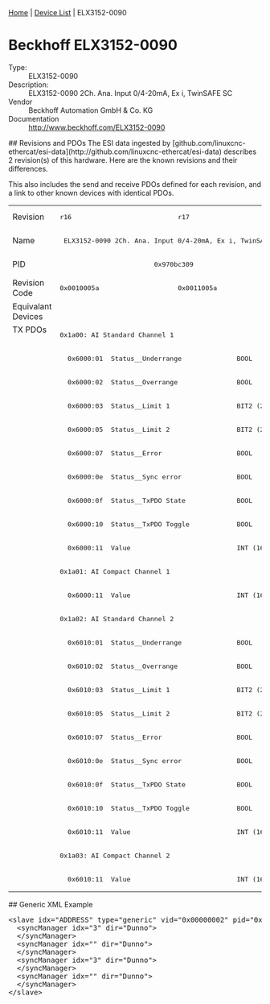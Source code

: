 <div class="nav"><a href="/esi-data">Home</a> | <a href="/esi-data/devices">Device List</a> | ELX3152-0090</div>

#  Beckhoff ELX3152-0090

<dl>
  <dt>Type:</dt><dd>ELX3152-0090</dd>
  <dt>Description:</dt><dd>ELX3152-0090 2Ch. Ana. Input 0/4-20mA, Ex i, TwinSAFE SC</dd>
  <dt>Vendor</dt><dd>Beckhoff Automation GmbH & Co. KG</dd>
  <dt>Documentation</dt><dd><a href="http://www.beckhoff.com/ELX3152-0090">http://www.beckhoff.com/ELX3152-0090</a></dd>
</dl>
## Revisions and PDOs
The ESI data ingested by [github.com/linuxcnc-ethercat/esi-data](http://github.com/linuxcnc-ethercat/esi-data) describes 2 revision(s) of this hardware.  Here are the known revisions and their differences.

This also includes the send and receive PDOs defined for each revision, and a link to other known devices with identical PDOs.

<table>
<tr >
<td class="first">Revision</td>
<td ><pre>r16</pre></td>
<td ><pre>r17</pre></td>
</tr>
<tr >
<td class="first">Name</td>
<td  colspan=2 align="center"><pre>ELX3152-0090 2Ch. Ana. Input 0/4-20mA, Ex i, TwinSAFE SC</pre></td>
</tr>
<tr >
<td class="first">PID</td>
<td  colspan=2 align="center"><pre>0x970bc309</pre></td>
</tr>
<tr >
<td class="first">Revision Code</td>
<td ><pre>0x0010005a</pre></td>
<td ><pre>0x0011005a</pre></td>
</tr>
<tr >
<td class="first">Equivalant Devices</td>
<td  colspan=2 align="center"></td>
</tr>
<tr class="txpdo pdosection">
<td class="first" rowspan=24 valign=top>TX PDOs</td>
<td colspan=2 align="left"><pre>0x1a00: AI Standard Channel 1</pre></td>
<td></td>
</tr>
<tr class="txpdo">
<td  colspan=2 align="left"><pre>  0x6000:01  Status__Underrange              BOOL</pre></td>
</tr>
<tr class="txpdo">
<td  colspan=2 align="left"><pre>  0x6000:02  Status__Overrange               BOOL</pre></td>
</tr>
<tr class="txpdo">
<td  colspan=2 align="left"><pre>  0x6000:03  Status__Limit 1                 BIT2 (2 bits)</pre></td>
</tr>
<tr class="txpdo">
<td  colspan=2 align="left"><pre>  0x6000:05  Status__Limit 2                 BIT2 (2 bits)</pre></td>
</tr>
<tr class="txpdo">
<td  colspan=2 align="left"><pre>  0x6000:07  Status__Error                   BOOL</pre></td>
</tr>
<tr class="txpdo">
<td  colspan=2 align="left"><pre>  0x6000:0e  Status__Sync error              BOOL</pre></td>
</tr>
<tr class="txpdo">
<td  colspan=2 align="left"><pre>  0x6000:0f  Status__TxPDO State             BOOL</pre></td>
</tr>
<tr class="txpdo">
<td  colspan=2 align="left"><pre>  0x6000:10  Status__TxPDO Toggle            BOOL</pre></td>
</tr>
<tr class="txpdo">
<td  colspan=2 align="left"><pre>  0x6000:11  Value                           INT (16 bits)</pre></td>
</tr>
<tr class="txpdo pdosection">
<td  colspan=2 align="left"><pre>0x1a01: AI Compact Channel 1</pre></td>
</tr>
<tr class="txpdo">
<td  colspan=2 align="left"><pre>  0x6000:11  Value                           INT (16 bits)</pre></td>
</tr>
<tr class="txpdo pdosection">
<td  colspan=2 align="left"><pre>0x1a02: AI Standard Channel 2</pre></td>
</tr>
<tr class="txpdo">
<td  colspan=2 align="left"><pre>  0x6010:01  Status__Underrange              BOOL</pre></td>
</tr>
<tr class="txpdo">
<td  colspan=2 align="left"><pre>  0x6010:02  Status__Overrange               BOOL</pre></td>
</tr>
<tr class="txpdo">
<td  colspan=2 align="left"><pre>  0x6010:03  Status__Limit 1                 BIT2 (2 bits)</pre></td>
</tr>
<tr class="txpdo">
<td  colspan=2 align="left"><pre>  0x6010:05  Status__Limit 2                 BIT2 (2 bits)</pre></td>
</tr>
<tr class="txpdo">
<td  colspan=2 align="left"><pre>  0x6010:07  Status__Error                   BOOL</pre></td>
</tr>
<tr class="txpdo">
<td  colspan=2 align="left"><pre>  0x6010:0e  Status__Sync error              BOOL</pre></td>
</tr>
<tr class="txpdo">
<td  colspan=2 align="left"><pre>  0x6010:0f  Status__TxPDO State             BOOL</pre></td>
</tr>
<tr class="txpdo">
<td  colspan=2 align="left"><pre>  0x6010:10  Status__TxPDO Toggle            BOOL</pre></td>
</tr>
<tr class="txpdo">
<td  colspan=2 align="left"><pre>  0x6010:11  Value                           INT (16 bits)</pre></td>
</tr>
<tr class="txpdo pdosection">
<td  colspan=2 align="left"><pre>0x1a03: AI Compact Channel 2</pre></td>
</tr>
<tr class="txpdo">
<td  colspan=2 align="left"><pre>  0x6010:11  Value                           INT (16 bits)</pre></td>
</tr>
</table>
## Generic XML Example
<pre class="xml">
&lt;slave idx="ADDRESS" type="generic" vid="0x00000002" pid="0x970bc309" configPdos="true"&gt;
  &lt;syncManager idx="3" dir="Dunno"&gt;
  &lt;/syncManager&gt;
  &lt;syncManager idx="" dir="Dunno"&gt;
  &lt;/syncManager&gt;
  &lt;syncManager idx="3" dir="Dunno"&gt;
  &lt;/syncManager&gt;
  &lt;syncManager idx="" dir="Dunno"&gt;
  &lt;/syncManager&gt;
&lt;/slave&gt;
</pre>
